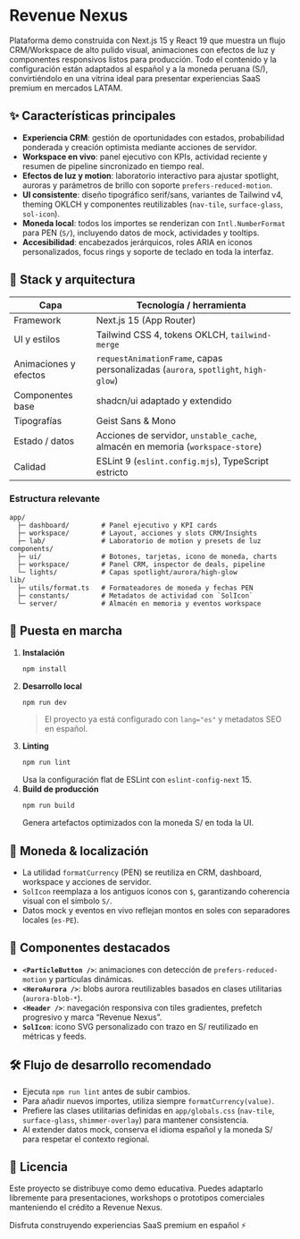 # Revenue Nexus

Plataforma demo construida con Next.js 15 y React 19 que muestra un flujo CRM/Workspace de alto pulido visual, animaciones con efectos de luz y componentes responsivos listos para producción. Todo el contenido y la configuración están adaptados al español y a la moneda peruana (S/), convirtiéndolo en una vitrina ideal para presentar experiencias SaaS premium en mercados LATAM.

## ✨ Características principales

- **Experiencia CRM**: gestión de oportunidades con estados, probabilidad ponderada y creación optimista mediante acciones de servidor.
- **Workspace en vivo**: panel ejecutivo con KPIs, actividad reciente y resumen de pipeline sincronizado en tiempo real.
- **Efectos de luz y motion**: laboratorio interactivo para ajustar spotlight, auroras y parámetros de brillo con soporte `prefers-reduced-motion`.
- **UI consistente**: diseño tipográfico serif/sans, variantes de Tailwind v4, theming OKLCH y componentes reutilizables (`nav-tile`, `surface-glass`, `sol-icon`).
- **Moneda local**: todos los importes se renderizan con `Intl.NumberFormat` para PEN (`S/`), incluyendo datos de mock, actividades y tooltips.
- **Accesibilidad**: encabezados jerárquicos, roles ARIA en iconos personalizados, focus rings y soporte de teclado en toda la interfaz.

## 🧱 Stack y arquitectura

| Capa                         | Tecnología / herramienta |
|-----------------------------|---------------------------|
| Framework                   | Next.js 15 (App Router)   |
| UI y estilos                | Tailwind CSS 4, tokens OKLCH, `tailwind-merge` |
| Animaciones y efectos       | `requestAnimationFrame`, capas personalizadas (`aurora`, `spotlight`, `high-glow`) |
| Componentes base            | shadcn/ui adaptado y extendido |
| Tipografías                 | Geist Sans & Mono         |
| Estado / datos              | Acciones de servidor, `unstable_cache`, almacén en memoria (`workspace-store`) |
| Calidad                     | ESLint 9 (`eslint.config.mjs`), TypeScript estricto |

### Estructura relevante

```
app/
  ├─ dashboard/        # Panel ejecutivo y KPI cards
  ├─ workspace/        # Layout, acciones y slots CRM/Insights
  ├─ lab/              # Laboratorio de motion y presets de luz
components/
  ├─ ui/               # Botones, tarjetas, icono de moneda, charts
  ├─ workspace/        # Panel CRM, inspector de deals, pipeline
  └─ lights/           # Capas spotlight/aurora/high-glow
lib/
  ├─ utils/format.ts   # Formateadores de moneda y fechas PEN
  ├─ constants/        # Metadatos de actividad con `SolIcon`
  └─ server/           # Almacén en memoria y eventos workspace
```

## 🚀 Puesta en marcha

1. **Instalación**
   ```bash
   npm install
   ```
2. **Desarrollo local**
   ```bash
   npm run dev
   ```
   > El proyecto ya está configurado con `lang="es"` y metadatos SEO en español.
3. **Linting**
   ```bash
   npm run lint
   ```
   Usa la configuración flat de ESLint con `eslint-config-next` 15.
4. **Build de producción**
   ```bash
   npm run build
   ```
   Genera artefactos optimizados con la moneda S/ en toda la UI.

## 💱 Moneda & localización

- La utilidad `formatCurrency` (PEN) se reutiliza en CRM, dashboard, workspace y acciones de servidor.
- `SolIcon` reemplaza a los antiguos íconos con `$`, garantizando coherencia visual con el símbolo `S/`.
- Datos mock y eventos en vivo reflejan montos en soles con separadores locales (`es-PE`).

## 🧩 Componentes destacados

- **`<ParticleButton />`**: animaciones con detección de `prefers-reduced-motion` y partículas dinámicas.
- **`<HeroAurora />`**: blobs aurora reutilizables basados en clases utilitarias (`aurora-blob-*`).
- **`<Header />`**: navegación responsiva con tiles gradientes, prefetch progresivo y marca “Revenue Nexus”.
- **`SolIcon`**: icono SVG personalizado con trazo en S/ reutilizado en métricas y feeds.

## 🛠️ Flujo de desarrollo recomendado

- Ejecuta `npm run lint` antes de subir cambios.
- Para añadir nuevos importes, utiliza siempre `formatCurrency(value)`.
- Prefiere las clases utilitarias definidas en `app/globals.css` (`nav-tile`, `surface-glass`, `shimmer-overlay`) para mantener consistencia.
- Al extender datos mock, conserva el idioma español y la moneda S/ para respetar el contexto regional.

## 📄 Licencia

Este proyecto se distribuye como demo educativa. Puedes adaptarlo libremente para presentaciones, workshops o prototipos comerciales manteniendo el crédito a Revenue Nexus.

Disfruta construyendo experiencias SaaS premium en español ⚡
